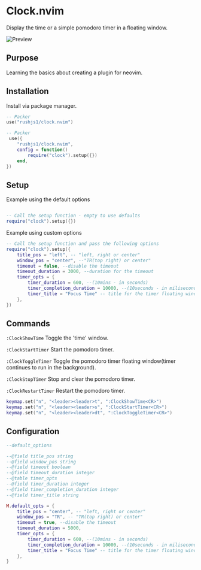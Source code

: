 # Clock.nvim

Display the time or a simple pomodoro timer in a floating window.

![Preview](https://i.imgur.com/Dr09AtI.gif)

## Purpose

Learning the basics about creating a plugin for neovim.

## Installation

Install via package manager.

```lua
-- Packer
use("rushjs1/clock.nvim")
```

```lua
-- Packer
 use({
    "rushjs1/clock.nvim",
    config = function()
        require("clock").setup({})
    end,
})
```

## Setup

Example using the default options

```lua

-- Call the setup function - empty to use defaults
require("clock").setup({})
```

Example using custom options

```lua
-- Call the setup function and pass the following options
require("clock").setup({
	title_pos = "left", -- "left, right or center"
	window_pos = "center", --"TR(top right) or center"
	timeout = false, --disable the timeout
	timeout_duration = 3000, --duration for the timeout
	timer_opts = {
		timer_duration = 600, --(10mins - in seconds)
		timer_completion_duration = 10000, --(10seconds - in miliseconds)
        timer_title = "Focus Time" -- title for the timer floating window
	},
})
```

## Commands

`:ClockShowTime` Toggle the 'time' window.

`:ClockStartTimer` Start the pomodoro timer.

`:ClockToggleTimer` Toggle the pomodoro timer floating window(timer continues to run in the background).

`:ClockStopTimer` Stop and clear the pomodoro timer.

`:ClockRestartTimer` Restart the pomodoro timer.

```lua
keymap.set("n", "<leader><leader>t", ":ClockShowTime<CR>")
keymap.set("n", "<leader><leader>s", ":ClockStartTimer<CR>")
keymap.set("n", "<leader><leader>dt", ":ClockToggleTimer<CR>")
```

## Configuration

```lua
--default_options

--@field title_pos string
--@field window_pos string
--@field timeout boolean
--@field timeout_duration integer
--@table timer_opts
--@field timer_duration integer
--@field timer_completion_duration integer
--@field timer_title string

M.default_opts = {
	title_pos = "center", -- "left, right or center"
	window_pos = "TR", -- "TR(top right) or center"
	timeout = true, --disable the timeout
	timeout_duration = 5000,
	timer_opts = {
		timer_duration = 600, --(10mins - in seconds)
		timer_completion_duration = 10000, --(10seconds - in miliseconds)
        timer_title = "Focus Time" -- title for the timer floating window
	},
}
```
